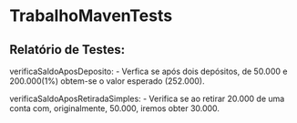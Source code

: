 # TrabalhoMavenTests

## Relatório de Testes:
verificaSaldoAposDeposito:
    - Verfica se após dois depósitos, de 50.000 e 200.000(1%) obtem-se o valor esperado (252.000).

verificaSaldoAposRetiradaSimples:
    - Verifica se ao retirar 20.000 de uma conta com, originalmente, 50.000, iremos obter 30.000.  
